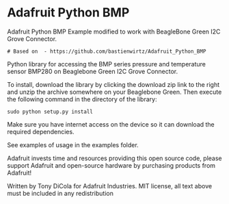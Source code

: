 Adafruit Python BMP
===================

Adafruit Python BMP Example modified to work with BeagleBone Green I2C Grove Connector.

````
# Based on  - https://github.com/bastienwirtz/Adafruit_Python_BMP
````
Python library for accessing the BMP series pressure and temperature sensor BMP280 on Beaglebone Green I2C Grove Connector.

To install, download the library by clicking the download zip link to the right and unzip the archive somewhere on your Beaglebone Green.  Then execute the following command in the directory of the library:

````
sudo python setup.py install
````

Make sure you have internet access on the device so it can download the required dependencies.

See examples of usage in the examples folder.

Adafruit invests time and resources providing this open source code, please support Adafruit and open-source hardware by purchasing products from Adafruit!

Written by Tony DiCola for Adafruit Industries.
MIT license, all text above must be included in any redistribution
